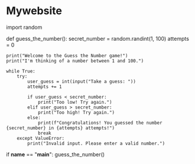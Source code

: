 # Mywebsite
import random

def guess_the_number():
    secret_number = random.randint(1, 100)
    attempts = 0

    print("Welcome to the Guess the Number game!")
    print("I'm thinking of a number between 1 and 100.")

    while True:
        try:
            user_guess = int(input("Take a guess: "))
            attempts += 1

            if user_guess < secret_number:
                print("Too low! Try again.")
            elif user_guess > secret_number:
                print("Too high! Try again.")
            else:
                print(f"Congratulations! You guessed the number {secret_number} in {attempts} attempts!")
                break
        except ValueError:
            print("Invalid input. Please enter a valid number.")

if __name__ == "__main__":
    guess_the_number()
